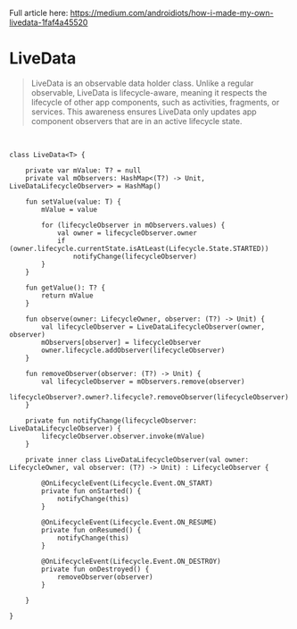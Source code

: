 Full article here: https://medium.com/androidiots/how-i-made-my-own-livedata-1faf4a45520

# LiveData
> LiveData is an observable data holder class. Unlike a regular observable, LiveData is lifecycle-aware, meaning it respects the lifecycle of other app components, such as activities, fragments, or services. This awareness ensures LiveData only updates app component observers that are in an active lifecycle state.

<br>

```
class LiveData<T> {

    private var mValue: T? = null
    private val mObservers: HashMap<(T?) -> Unit, LiveDataLifecycleObserver> = HashMap()

    fun setValue(value: T) {
        mValue = value

        for (lifecycleObserver in mObservers.values) {
            val owner = lifecycleObserver.owner
            if (owner.lifecycle.currentState.isAtLeast(Lifecycle.State.STARTED))
                notifyChange(lifecycleObserver)
        }
    }

    fun getValue(): T? {
        return mValue
    }

    fun observe(owner: LifecycleOwner, observer: (T?) -> Unit) {
        val lifecycleObserver = LiveDataLifecycleObserver(owner, observer)
        mObservers[observer] = lifecycleObserver
        owner.lifecycle.addObserver(lifecycleObserver)
    }

    fun removeObserver(observer: (T?) -> Unit) {
        val lifecycleObserver = mObservers.remove(observer)
        lifecycleObserver?.owner?.lifecycle?.removeObserver(lifecycleObserver)
    }

    private fun notifyChange(lifecycleObserver: LiveDataLifecycleObserver) {
        lifecycleObserver.observer.invoke(mValue)
    }

    private inner class LiveDataLifecycleObserver(val owner: LifecycleOwner, val observer: (T?) -> Unit) : LifecycleObserver {

        @OnLifecycleEvent(Lifecycle.Event.ON_START)
        private fun onStarted() {
            notifyChange(this)
        }

        @OnLifecycleEvent(Lifecycle.Event.ON_RESUME)
        private fun onResumed() {
            notifyChange(this)
        }

        @OnLifecycleEvent(Lifecycle.Event.ON_DESTROY)
        private fun onDestroyed() {
            removeObserver(observer)
        }

    }

}
```
